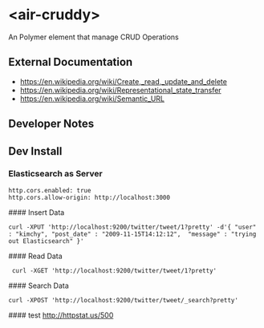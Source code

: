 # \<air-cruddy\>

An Polymer element that manage CRUD Operations
 

## External Documentation
* https://en.wikipedia.org/wiki/Create,_read,_update_and_delete
* https://en.wikipedia.org/wiki/Representational_state_transfer
* https://en.wikipedia.org/wiki/Semantic_URL


## Developer Notes

 
 
## Dev  Install
 
### Elasticsearch as Server
 
``` 
http.cors.enabled: true
http.cors.allow-origin: http://localhost:3000
``` 
 
 
#### Insert Data 
``` 
curl -XPUT 'http://localhost:9200/twitter/tweet/1?pretty' -d'{ "user" : "kimchy", "post_date" : "2009-11-15T14:12:12",  "message" : "trying out Elasticsearch" }'

``` 

#### Read Data 
``` 
 curl -XGET 'http://localhost:9200/twitter/tweet/1?pretty' 
 ``` 


#### Search Data 
``` 
curl -XPOST 'http://localhost:9200/twitter/tweet/_search?pretty' 
 ``` 
 
 
 #### test
 http://httpstat.us/500
